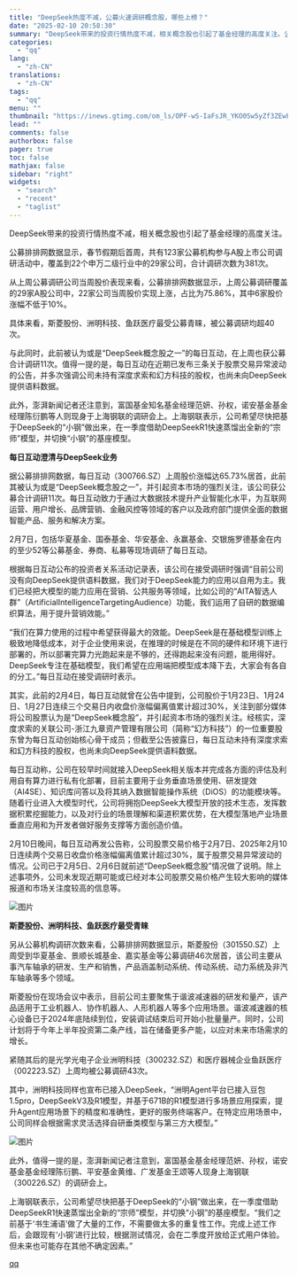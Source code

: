 ```yaml
---
title: "DeepSeek热度不减，公募火速调研概念股，哪些上榜？"
date: "2025-02-10 20:58:30"
summary: "DeepSeek带来的投资行情热度不减，相关概念股也引起了基金经理的高度关注。公募排排网数据显示，春..."
categories:
  - "qq"
lang:
  - "zh-CN"
translations:
  - "zh-CN"
tags:
  - "qq"
menu: ""
thumbnail: "https://inews.gtimg.com/om_ls/OPF-wS-IaFsJR_YKO0Sw5yZf3ZEwFoDJ00M4zeoLYCER4AA_640360/0"
lead: ""
comments: false
authorbox: false
pager: true
toc: false
mathjax: false
sidebar: "right"
widgets:
  - "search"
  - "recent"
  - "taglist"
---
```


DeepSeek带来的投资行情热度不减，相关概念股也引起了基金经理的高度关注。

公募排排网数据显示，春节假期后首周，共有123家公募机构参与A股上市公司调研活动中，覆盖到22个申万二级行业中的29家公司，合计调研次数为381次。

从上周公募调研公司当周股价表现来看，公募排排网数据显示，上周公募调研覆盖的29家A股公司中，22家公司当周股价实现上涨，占比为75.86%，其中6家股价涨幅不低于10%。

具体来看，斯菱股份、洲明科技、鱼跃医疗最受公募青睐，被公募调研均超40次。

与此同时，此前被认为或是“DeepSeek概念股之一”的每日互动，在上周也获公募合计调研11次。值得一提的是，每日互动在近期已发布三条关于股票交易异常波动的公告，并多次强调公司未持有深度求索和幻方科技的股权，也尚未向DeepSeek提供语料数据。

此外，澎湃新闻记者还注意到，富国基金知名基金经理范妍、孙权，诺安基金基金经理陈衍鹏等人则现身于上海钢联的调研会上。上海钢联表示，公司希望尽快把基于DeepSeek的“小钢”做出来，在一季度借助DeepSeekR1快速蒸馏出全新的“宗师”模型，并切换“小钢”的基座模型。

**每日互动澄清与DeepSeek业务**

据公募排排网数据，每日互动（300766.SZ）上周股价涨幅达65.73%居首，此前其被认为或是“DeepSeek概念股之一”，并引起资本市场的强烈关注，该公司获公募合计调研11次。每日互动致力于通过大数据技术提升产业智能化水平，为互联网运营、用户增长、品牌营销、金融风控等领域的客户以及政府部门提供全面的数据智能产品、服务和解决方案。

2月7日，包括华夏基金、国泰基金、华安基金、永赢基金、交银施罗德基金在内的至少52等公募基金、券商、私募等现场调研了每日互动。

根据每日互动公布的投资者关系活动记录表，该公司在接受调研时强调“目前公司没有向DeepSeek提供语料数据，我们对于DeepSeek能力的应用以自用为主。我们已经把大模型的能力应用在营销、公共服务等领域，比如公司的“AITA智选人群”（ArtificialIntelligenceTargetingAudience）功能，我们运用了自研的数据编织算法，用于提升营销效能。”

“我们在算力使用的过程中希望获得最大的效能。DeepSeek是在基础模型训练上极致地降低成本，对于企业使用来说，在推理的时候是在不同的硬件和环境下进行部署的，所以部署完算力光跑起来是不够的，还得跑起来没有问题，能用得好。DeepSeek专注在基础模型，我们希望在应用端把模型成本降下去，大家会有各自的分工。”每日互动在接受调研时表示。

其实，此前的2月4日，每日互动就曾在公告中提到，公司股价于1月23日、1月24日、1月27日连续三个交易日内收盘价涨幅偏离值累计超过30%，关注到部分媒体将公司股票认为是“DeepSeek概念股”，并引起资本市场的强烈关注。经核实，深度求索的关联公司-浙江九章资产管理有限公司（简称“幻方科技”）的一位重要股东曾为每日互动创始核心骨干成员；但截至公告披露日，每日互动未持有深度求索和幻方科技的股权，也尚未向DeepSeek提供语料数据。

每日互动称，公司在较早时间就接入DeepSeek相关版本并完成各方面的评估及利用自有算力进行私有化部署，目前主要用于业务垂直场景使用、研发提效（AI4SE）、知识库问答以及将其纳入数据智能操作系统（DiOS）的功能模块等。随着行业进入大模型时代，公司将拥抱DeepSeek大模型开放的技术生态，发挥数据积累挖掘能力，以及对行业的场景理解和渠道积累优势，在大模型落地产业场景垂直应用和为开发者做好服务支撑等方面创造价值。

2月10日晚间，每日互动再发公告称，公司股票交易价格于2月7日、2025年2月10日连续两个交易日收盘价格涨幅偏离值累计超过30%，属于股票交易异常波动的情况。公司已于2月5日、2月6日就前述“DeepSeek概念股”情况做了说明。除上述事项外，公司未发现近期可能或已经对本公司股票交易价格产生较大影响的媒体报道和市场关注度较高的信息等。

![图片](https://inews.gtimg.com/om_bt/ONwmUQUmNK_5X9I1DE12gvTIiaUmJNZMxINUpcUMdNWYkAA/641)

**斯菱股份、洲明科技、鱼跃医疗最受青睐**

另从公募机构调研次数来看，公募排排网数据显示，斯菱股份（301550.SZ）上周受到华夏基金、景顺长城基金、嘉实基金等公募调研46次居首，该公司主要从事汽车轴承的研发、生产和销售，产品涵盖制动系统、传动系统、动力系统及非汽车轴承等多个领域。

斯菱股份在现场会议中表示，目前公司主要聚焦于谐波减速器的研发和量产，该产品适用于工业机器人、协作机器人、人形机器人等多个应用场景。谐波减速器的核心设备已于2024年底陆续到位，安装调试结束后可开始小批量量产。同时，公司计划将于今年上半年投资第二条产线，旨在储备更多产能，以应对未来市场需求的增长。

紧随其后的是光学光电子企业洲明科技（300232.SZ）和医疗器械企业鱼跃医疗（002223.SZ）上周均被公募调研43次。

其中，洲明科技同样也宣布已接入DeepSeek，“洲明Agent平台已接入豆包1.5pro，DeepSeekV3及R1模型，并基于671B的R1模型进行多场景应用探索，提升Agent应用场景下的精度和准确性，更好的服务终端客户。在特定应用场景中，公司同样会根据需求灵活选择自研垂类模型与第三方大模型。”

![图片](https://inews.gtimg.com/om_bt/OGwfZQswJt_XhmX73KufcPWh8-KteZh6N9A3dm2tkC-ZAAA/641)

此外，值得一提的是，澎湃新闻记者注意到，富国基金基金经理范妍、孙权，诺安基金基金经理陈衍鹏、平安基金黄维、广发基金王颂等人现身上海钢联（300226.SZ）的调研会上。

上海钢联表示，公司希望尽快把基于DeepSeek的“小钢”做出来，在一季度借助DeepSeekR1快速蒸馏出全新的“宗师”模型，并切换“小钢”的基座模型。“我们之前基于‘书生浦语’做了大量的工作，不需要做太多的重复性工作。完成上述工作后，会跟现有‘小钢’进行比较，根据测试情况，会在二季度开放给正式用户体验。但未来也可能存在其他不确定因素。”

[qq](https://new.qq.com/rain/a/20250210A08A0X00)
